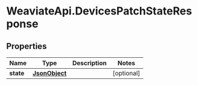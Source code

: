 # WeaviateApi.DevicesPatchStateResponse

## Properties
Name | Type | Description | Notes
------------ | ------------- | ------------- | -------------
**state** | [**JsonObject**](JsonObject.md) |  | [optional] 


